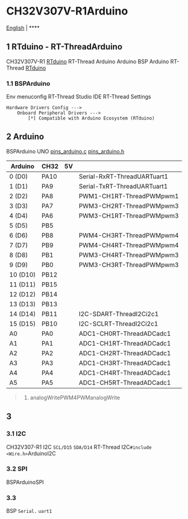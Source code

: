 # CH32V307V-R1Arduino

[English](README.md) | ****

## 1 RTduino - RT-ThreadArduino

CH32V307V-R1  [RTduino](https://github.com/RTduino/RTduino) RT-Thread  Arduino Arduino  BSP Arduino RT-Thread [RTduino](https://github.com/RTduino/RTduino)

### 1.1 BSPArduino

Env  menuconfig  RT-Thread Studio IDE  RT-Thread Settings

```Kconfig
Hardware Drivers Config --->
    Onboard Peripheral Drivers --->
        [*] Compatible with Arduino Ecosystem (RTduino)
```

## 2 Arduino

BSPArduino UNO [pins_arduino.c](./pins_arduino.c)  [pins_arduino.h](./pins_arduino.h)

| Arduino | CH32 | 5V |                                      |
| ----------- | -------- | ---- | -------------------------------------- |
| 0 (D0)      | PA10     |     | Serial-RxRT-ThreadUARTuart1 |
| 1 (D1)      | PA9      |     | Serial-TxRT-ThreadUARTuart1 |
| 2 (D2)      | PA8      |     | PWM1-CH1RT-ThreadPWMpwm1    |
| 3 (D3)      | PA7      |     | PWM3-CH2RT-ThreadPWMpwm3    |
| 4 (D4)      | PA6      |     | PWM3-CH1RT-ThreadPWMpwm3    |
| 5 (D5)      | PB5      |     |                                        |
| 6 (D6)      | PB8      |     | PWM4-CH3RT-ThreadPWMpwm4    |
| 7 (D7)      | PB9      |     | PWM4-CH4RT-ThreadPWMpwm4    |
| 8 (D8)      | PB1      |     | PWM3-CH4RT-ThreadPWMpwm3    |
| 9 (D9)      | PB0      |     | PWM3-CH3RT-ThreadPWMpwm3    |
| 10 (D10)    | PB12     |     |                                        |
| 11 (D11)    | PB15     |     |                                        |
| 12 (D12)    | PB14     |     |                                        |
| 13 (D13)    | PB13     |     |                                        |
| 14 (D14)    | PB11     |     | I2C-SDART-ThreadI2Ci2c1   |
| 15 (D15)    | PB10     |     | I2C-SCLRT-ThreadI2Ci2c1   |
| A0          | PA0      |     | ADC1-CH0RT-ThreadADCadc1    |
| A1          | PA1      |     | ADC1-CH1RT-ThreadADCadc1    |
| A2          | PA2      |     | ADC1-CH2RT-ThreadADCadc1    |
| A3          | PA3      |     | ADC1-CH3RT-ThreadADCadc1    |
| A4          | PA4      |     | ADC1-CH4RT-ThreadADCadc1    |
| A5          | PA5      |     | ADC1-CH5RT-ThreadADCadc1    |

> 
> 
> 1. analogWritePWM4PWManalogWrite

## 3 

### 3.1 I2C

CH32V307-R1 I2C `SCL/D15`  `SDA/D14` RT-Thread I2C`#include <Wire.h>`ArduinoI2C

### 3.2 SPI

BSPArduinoSPI

### 3.3 

BSP `Serial.`  `uart1` [](https://github.com/RTduino/RTduino/blob/master/examples/Basic/helloworld.cpp)
